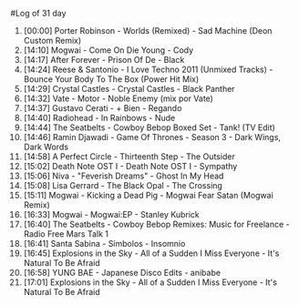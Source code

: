 #Log of 31 day

1. [00:00] Porter Robinson - Worlds (Remixed) - Sad Machine (Deon Custom Remix)
1. [14:10] Mogwai - Come On Die Young - Cody
1. [14:17] After Forever - Prison Of De - Black
1. [14:24] Reese & Santonio - I Love Techno 2011 (Unmixed Tracks) - Bounce Your Body To The Box (Power Hit Mix)
1. [14:29] Crystal Castles - Crystal Castles - Black Panther
1. [14:32] Vate - Motor - Noble Enemy (mix por Vate)
1. [14:37] Gustavo Cerati - + Bien - Regando
1. [14:40] Radiohead - In Rainbows - Nude
1. [14:44] The Seatbelts - Cowboy Bebop Boxed Set - Tank! (TV Edit)
1. [14:46] Ramin Djawadi - Game Of Thrones - Season 3 - Dark Wings, Dark Words
1. [14:58] A Perfect Circle - Thirteenth Step - The Outsider
1. [15:02] Death Note OST I - Death Note OST I - Sympathy
1. [15:06] Niva - "Feverish Dreams" - Ghost In My Head
1. [15:08] Lisa Gerrard - The Black Opal - The Crossing
1. [15:11] Mogwai - Kicking a Dead Pig - Mogwai Fear Satan (Mogwai Remix)
1. [16:33] Mogwai - Mogwai:EP - Stanley Kubrick
1. [16:40] The Seatbelts - Cowboy Bebop Remixes: Music for Freelance - Radio Free Mars Talk 1
1. [16:41] Santa Sabina - Símbolos - Insomnio
1. [16:45] Explosions in the Sky - All of a Sudden I Miss Everyone - It's Natural To Be Afraid
1. [16:58] YUNG BAE - Japanese Disco Edits - anibabe
1. [17:01] Explosions in the Sky - All of a Sudden I Miss Everyone - It's Natural To Be Afraid
